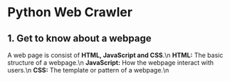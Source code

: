 # Python Web Crawler

## 1. Get to know about a webpage
A web page is consist of **HTML, JavaScript and CSS**.\n
**HTML:** The basic structure of a webpage.\n
**JavaScript:** How the webpage interact with users.\n
**CSS:** The template or pattern of a webpage.\n

